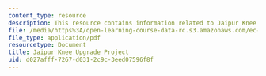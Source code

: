 ```yaml
---
content_type: resource
description: This resource contains information related to Jaipur Knee Upgrade Project.
file: /media/https%3A/open-learning-course-data-rc.s3.amazonaws.com/ec-722-special-topics-at-edgerton-center-developing-world-prosthetics-spring-2010/d027afff7267d0312c9c3eed07596f8f_MITEC_722S10_lego_knee.pdf
file_type: application/pdf
resourcetype: Document
title: Jaipur Knee Upgrade Project
uid: d027afff-7267-d031-2c9c-3eed07596f8f
---
```

